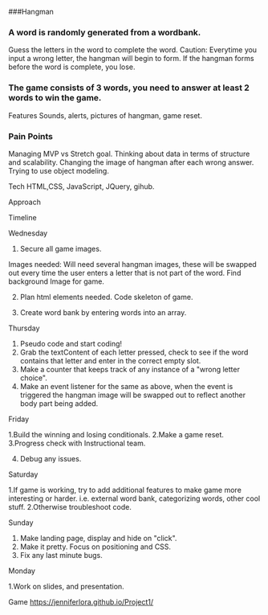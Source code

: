 ###Hangman

### A word is randomly generated from a wordbank.

Guess the letters in the word to complete the word. Caution: Everytime you input a wrong letter, the hangman will begin to form. If the hangman forms before the word is complete, you lose.

### The game consists of 3 words, you need to answer at least 2 words to win the game.

Features
Sounds, alerts, pictures of hangman, game reset.

### Pain Points

Managing MVP vs Stretch goal. Thinking about data in terms of structure and scalability.
Changing the image of hangman after each wrong answer.
Trying to use object modeling.

Tech
HTML,CSS, JavaScript, JQuery, gihub.

Approach

Timeline

Wednesday

1. Secure all game images.

Images needed:
Will need several hangman images, these will be swapped out every time the user enters a letter
that is not part of the word.
Find background Image for game.

2. Plan html elements needed. Code skeleton of game.

3. Create word bank by entering words into an array.

Thursday

1. Pseudo code and start coding!
2. Grab the textContent of each letter pressed, check to see if the word contains that letter and enter in the correct empty slot.
3. Make a counter that keeps track of any instance of a "wrong letter choice".
4. Make an event listener for the same as above, when the event is triggered the hangman image will be swapped out to reflect another body part being added.

Friday

1.Build the winning and losing conditionals.
2.Make a game reset.
3.Progress check with Instructional team.

4. Debug any issues.

Saturday

1.If game is working, try to add additional features to make game more interesting or harder.
i.e. external word bank, categorizing words, other cool stuff.
2.Otherwise troubleshoot code.

Sunday

1. Make landing page, display and hide on "click".
2. Make it pretty. Focus on positioning and CSS.
3. Fix any last minute bugs.

Monday

1.Work on slides, and presentation.

Game
https://jenniferlora.github.io/Project1/
